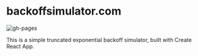 # backoffsimulator.com

![gh-pages](https://github.com/youngminz/exponential-backoff/workflows/gh-pages/badge.svg)

This is a simple truncated exponential backoff simulator, built with Create React App.
